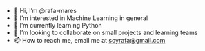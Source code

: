 - 👋 Hi, I’m @rafa-mares
- 👀 I’m interested in Machine Learning in general
- 🌱 I’m currently learning Python
- 💞️ I’m looking to collaborate on small projects and learning teams
- 📫 How to reach me, email me at soyrafa@gmail.com

<!---
rafa-mares/rafa-mares is a ✨ special ✨ repository because its `README.md` (this file) appears on your GitHub profile.
You can click the Preview link to take a look at your changes.
--->
